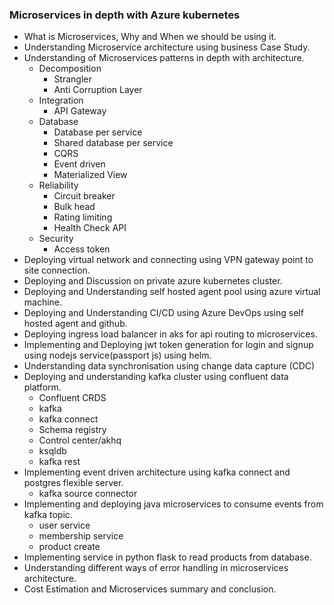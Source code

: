 <b><h3>Microservices in depth with Azure kubernetes</h3></b>


- What is Microservices, Why and When we should be using it.
- Understanding Microservice architecture using business Case Study.
- Understanding of Microservices patterns in depth with architecture.
  - Decomposition
    - Strangler
    - Anti Corruption Layer
  - Integration
    - API Gateway
  - Database
    - Database per service  
    - Shared database per service
    - CQRS
    - Event driven
    - Materialized View
  - Reliability
    - Circuit breaker
    - Bulk head
    - Rating limiting
    - Health Check API
  - Security 
    - Access token
- Deploying virtual network and connecting using VPN gateway point to site connection.
- Deploying and Discussion on private azure kubernetes cluster.
- Deploying and Understanding self hosted agent pool using azure virtual machine.
- Deploying and Understanding CI/CD using Azure DevOps using self hosted agent and github.
- Deploying ingress load balancer in aks for api routing to microservices.
- Implementing and Deploying jwt token generation for login and signup using nodejs service(passport js) using helm.
- Understanding data synchronisation using change data capture (CDC)
- Deploying and understanding kafka cluster using confluent data platform.
  - Confluent CRDS
  - kafka 
  - kafka connect
  - Schema registry
  - Control center/akhq
  - ksqldb
  - kafka rest
- Implementing event driven architecture using kafka connect and postgres flexible server.
  - kafka source connector
- Implementing and deploying java microservices to consume events from kafka topic.
  - user service
  - membership service
  - product create
- Implementing service in python flask to read products from database.
- Understanding different ways of error handling in microservices architecture.
- Cost Estimation and Microservices summary and conclusion.
